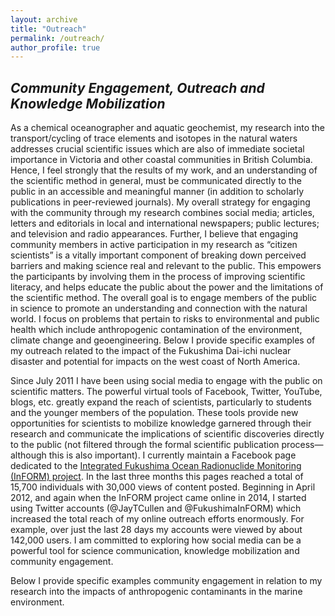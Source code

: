 ```yaml
---
layout: archive
title: "Outreach"
permalink: /outreach/
author_profile: true
---
```


## <i>Community Engagement, Outreach and Knowledge Mobilization</i>

As a chemical oceanographer and aquatic geochemist, my research into the transport/cycling of trace elements and isotopes in the natural waters addresses crucial scientific issues which are also of immediate societal importance in Victoria and other coastal communities in British Columbia. Hence, I feel strongly that the results of my work, and an understanding of the scientific method in general, must be communicated directly to the public in an accessible and meaningful manner (in addition to scholarly publications in peer-reviewed journals).  My overall strategy for engaging with the community through my research combines social media; articles, letters and editorials in local and international newspapers; public lectures; and television and radio appearances. Further, I believe that engaging community members in active participation in my research as “citizen scientists” is a vitally important component of breaking down perceived barriers and making science real and relevant to the public. This empowers the participants by involving them in the process of improving scientific literacy, and helps educate the public about the power and the limitations of the scientific method.  The overall goal is to engage members of the public in science to promote an understanding and connection with the natural world.  I focus on problems that pertain to risks to environmental and public health which include anthropogenic contamination of the environment, climate change and geoengineering.  Below I provide specific examples of my outreach related to the impact of the Fukushima Dai-ichi nuclear disaster and potential for impacts on the west coast of North America.

Since July 2011 I have been using social media to engage with the public on scientific matters. The powerful virtual tools of Facebook, Twitter, YouTube, blogs, etc. greatly expand the reach of scientists, particularly to students and the younger members of the population.  These tools provide new opportunities for scientists to mobilize knowledge garnered through their research and communicate the implications of scientific discoveries directly to the public (not filtered through the formal scientific publication process—although this is also important). I currently maintain a Facebook page dedicated to the [Integrated Fukushima Ocean Radionuclide Monitoring (InFORM) project](https://www.facebook.com/Fukushima-InFORM-257383817784613/). In the last three months this pages reached a total of 15,700 individuals with 30,000 views of content posted.  Beginning in April 2012, and again when the InFORM project came online in 2014, I started using Twitter accounts (@JayTCullen and @FukushimaInFORM) which increased the total reach of my online outreach efforts enormously. For example, over just the last 28 days my accounts were viewed by about 142,000 users. I am committed to exploring how social media can be a powerful tool for science communication, knowledge mobilization and community engagement.

Below I provide specific examples community engagement in relation to my research into the impacts of anthropogenic contaminants in the marine environment.
